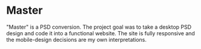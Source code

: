 # Master

"Master" is a PSD conversion. The project goal was to take a desktop PSD design and code it into a functional website. The site is fully responsive and the mobile-design decisions are my own interpretations.